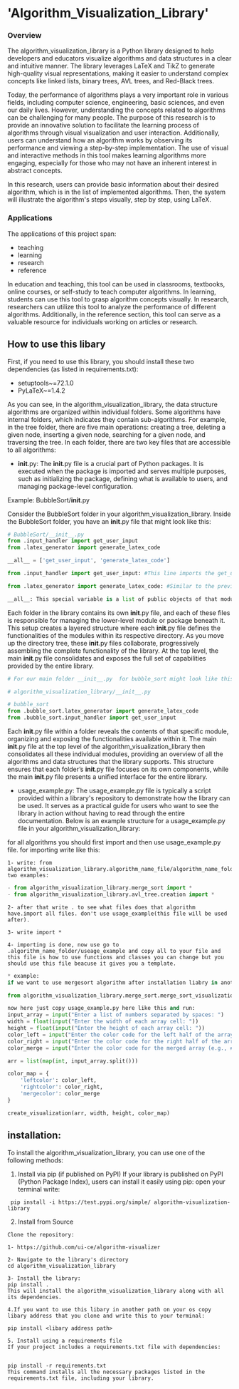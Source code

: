 # **'Algorithm_Visualization_Library'**

### **Overview**
The algorithm_visualization_library is a Python library designed to help developers and educators visualize algorithms and data structures in a clear and intuitive manner. The library leverages LaTeX and TikZ to generate high-quality visual representations, making it easier to understand complex concepts like linked lists, binary trees, AVL trees, and Red-Black trees.

Today, the performance of algorithms plays a very important role in various fields, including computer science, engineering, basic sciences, and even our daily lives. However, understanding the concepts related to algorithms can be challenging for many people. The purpose of this research is to provide an innovative solution to facilitate the learning process of algorithms through visual visualization and user interaction. Additionally, users can understand how an algorithm works by observing its performance and viewing a step-by-step implementation. The use of visual and interactive methods in this tool makes learning algorithms more engaging, especially for those who may not have an inherent interest in abstract concepts.

In this research, users can provide basic information about their desired algorithm, which is in the list of implemented algorithms. Then, the system will illustrate the algorithm's steps visually, step by step, using LaTeX.

### **Applications** 
The applications of this project span:
- teaching 
- learning 
- research 
- reference

In education and teaching, this tool can be used in classrooms, textbooks, online courses, or self-study to teach computer algorithms. In learning, students can use this tool to grasp algorithm concepts visually. In research, researchers can utilize this tool to analyze the performance of different algorithms. Additionally, in the reference section, this tool can serve as a valuable resource for individuals working on articles or research.

## **How to use this libary**
First, if you need to use this library, you should install these two dependencies (as listed in requirements.txt):

- setuptools~=72.1.0
- PyLaTeX~=1.4.2


As you can see, in the algorithm_visualization_library, the data structure algorithms are organized within individual folders. Some algorithms have internal folders, which indicates they contain sub-algorithms. For example, in the tree folder, there are five main operations: creating a tree, deleting a given node, inserting a given node, searching for a given node, and traversing the tree.
In each folder, there are two key files that are accessible to all algorithms:



+ __init__.py: The __init__.py file is a crucial part of Python packages. It is executed when the package is imported and serves multiple purposes, such as initializing the package, defining what is available to users, and managing package-level configuration.


Example: BubbleSort/__init__.py 

Consider the BubbleSort folder in your algorithm_visualization_library. Inside the BubbleSort folder, you have an __init__.py file that might look like this:


```python
# BubbleSort/__init__.py
from .input_handler import get_user_input
from .latex_generator import generate_latex_code

__all__ = ['get_user_input', 'generate_latex_code']
```

```python
from .input_handler import get_user_input: #This line imports the get_user_input function from the input_handler.py file within the BubbleSort package. This allows users to access the get_user_input function directly from the BubbleSort package.

from .latex_generator import generate_latex_code: #Similar to the previous line, this imports the generate_latex_code function from the latex_generator.py file within the same package.

__all__: This special variable is a list of public objects of that module, as interpreted by the import * statement. When from BubbleSort import * is used, only the names included in __all__ will be imported. This ensures that only the specified functions (get_user_input and generate_latex_code) are available to users, keeping the package's interface clean and controlled.
```



Each folder in the library contains its own __init__.py file, and each of these files is responsible for managing the lower-level module or package beneath it. This setup creates a layered structure where each __init__.py file defines the functionalities of the modules within its respective directory. As you move up the directory tree, these __init__.py files collaborate, progressively assembling the complete functionality of the library. At the top level, the main __init__.py file consolidates and exposes the full set of capabilities provided by the entire library.


```python
# For our main folder __init__.py  for bubble_sort might look like this:

# algorithm_visualization_library/__init__.py

# bubble_sort
from .bubble_sort.latex_generator import generate_latex_code
from .bubble_sort.input_handler import get_user_input
```



Each __init__.py file within a folder reveals the contents of that specific module, organizing and exposing the functionalities available within it. The main __init__.py file at the top level of the algorithm_visualization_library then consolidates all these individual modules, providing an overview of all the algorithms and data structures that the library supports. This structure ensures that each folder’s __init__.py file focuses on its own components, while the main __init__.py file presents a unified interface for the entire library.

+ usage_example.py: The usage_example.py file is typically a script provided within a library's repository to demonstrate how the library can be used. It serves as a practical guide for users who want to see the library in action without having to read through the entire documentation. Below is an example structure for a usage_example.py file in your algorithm_visualization_library:

for all algorithms you should first import and then use usage_example.py file. for importing write like this:

```
1- write: from algorithm_visualization_library.algorithm_name_file/algorithm_name_folder two examples:
```

```python
- from algorithm_visualization_library.merge_sort import *
- from algorithm_visualization_library.avl_tree.creation import *
```

```
2- after that write . to see what files does that algorithm have.import all files. don't use usage_example(this file will be used after). 
```

```
3- write import *
```

```
4- importing is done, now use go to .algorithm_name_folder/useage_example and copy all to your file and this file is how to use functions and classes you can change but you should use this file beacuse it gives you a template.
```

```python
* example:
if we want to use mergesort algorithm after installation liabry in another main.py we have we can wirte:

from algorithm_visualization_library.merge_sort.merge_sort_visualization import *

now here just copy usage_example.py here like this and run:
input_array = input("Enter a list of numbers separated by spaces: ")
width = float(input("Enter the width of each array cell: "))
height = float(input("Enter the height of each array cell: "))
color_left = input("Enter the color code for the left half of the array (e.g., #FF0000): ")
color_right = input("Enter the color code for the right half of the array (e.g., #0000FF): ")
color_merge = input("Enter the color code for the merged array (e.g., #00FF00): ")

arr = list(map(int, input_array.split()))

color_map = {
    'leftcolor': color_left,
    'rightcolor': color_right,
    'mergecolor': color_merge
}

create_visualization(arr, width, height, color_map)
```








## installation:

To install the algorithm_visualization_library, you can use one of the following methods:

1. Install via pip (if published on PyPI)
If your library is published on PyPI (Python Package Index), users can install it easily using pip:
open your terminal write:
```
 pip install -i https://test.pypi.org/simple/ algorithm-visualization-library
```
2. Install from Source
```
Clone the repository:

1- https://github.com/ui-ce/algorithm-visualizer

2- Navigate to the library's directory
cd algorithm_visualization_library

3- Install the library:
pip install .
This will install the algorithm_visualization_library along with all its dependencies.

4.If you want to use this libary in another path on your os copy libary address that you clone and write this to your terminal:

pip install <libary address path>

5. Install using a requirements file
If your project includes a requirements.txt file with dependencies:


pip install -r requirements.txt
This command installs all the necessary packages listed in the requirements.txt file, including your library.
```
